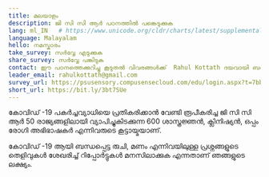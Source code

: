 ```yaml
---
title: മലയാളം
description: ജി സി സി ആർ പഠനത്തിൽ പങ്കെടുക്കുക 
lang: ml_IN   # https://www.unicode.org/cldr/charts/latest/supplemental/language_territory_information.html
language: Malayalam
hello: നമസ്കാരം 
take_survey: സർവ്വേ എടുക്കുക 
share_survey: സർവ്വേ പങ്കിടുക 
contact: ഈ പഠനത്തെക്കുറിച്ചു കൂടുതൽ വിവരങ്ങൾക്ക്  Rahul Kottath ദയവായി ബന്ധപ്പെടൂ
leader_email: rahulkottath@gmail.com
survey_url: https://psusensory.compusensecloud.com/edu/login.aspx?t=7bb572e2-1a7d-4d2b-beac-d79a97ea0e1f
short_url: https://bit.ly/3bt7SUe
---
```

കോവിഡ് -19 പകർച്ചവ്യാധിയെ പ്രതികരിക്കാൻ വേണ്ടി രൂപീകരിച്ച ജി സി സി ആർ 50 രാജ്യങ്ങളിലായി വ്യാപിച്ചുകിടക്കുന്ന 600 ശാസ്ത്രജ്ഞൻ, ക്ലിനിഷ്യൻ, ഒപ്പം രോഗി അഭിഭാഷകർ എന്നിവരുടെ കൂട്ടായ്മയാണ്.  

കോവിഡ് -19 ആയി ബന്ധപ്പെട്ട രുചി, മണം എന്നിവയിലുള്ള പ്രശ്നങ്ങളുടെ തെളിവുകൾ ശേഖരിച്ച്‌ റിപ്പോർട്ടുകൾ മനസിലാക്കുക എന്നതാണ് ഞങ്ങളുടെ ലക്ഷ്യം.
